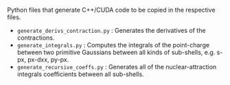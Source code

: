 
Python files that generate C++/CUDA code to be copied in the respective files.

- `generate_derivs_contraction.py` : Generates the derivatives of the contractions.
- `generate_integrals.py` : Computes the integrals of the point-charge
between two primitive Gaussians between all kinds of sub-shells, e.g. s-px, px-dxx, py-px.
- `generate_recursive_coeffs.py` : Generates all of the nuclear-attraction integrals coefficients between all 
sub-shells.

